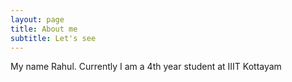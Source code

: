 ```yaml
---
layout: page
title: About me
subtitle: Let's see
---
```


My name Rahul. Currently I am a 4th year student at IIIT Kottayam
